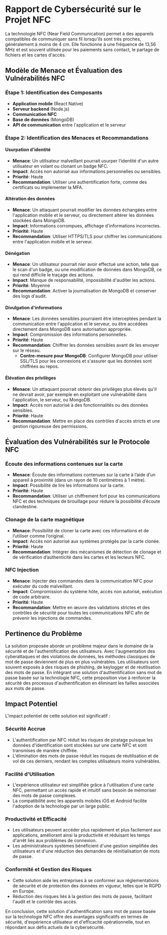 # Rapport de Cybersécurité sur le Projet NFC

La technologie NFC (Near Field Communication) permet à des appareils compatibles de communiquer sans fil lorsqu'ils sont très proches, généralement à moins de 4 cm. Elle fonctionne à une fréquence de 13,56 MHz et est souvent utilisée pour les paiements sans contact, le partage de fichiers et les cartes d'accès.

## Modèle de Menace et Évaluation des Vulnérabilités NFC

### Étape 1: Identification des Composants

- **Application mobile** (React Native)
- **Serveur backend** (Node.js)
- **Communication NFC**
- **Base de données** (MongoDB)
- **API de communication** entre l'application et le serveur

### Étape 2: Identification des Menaces et Recommandations

#### Usurpation d'identité

- **Menace**: Un utilisateur malveillant pourrait usurper l'identité d'un autre utilisateur en volant ou clonant un badge NFC.
- **Impact**: Accès non autorisé aux informations personnelles ou sensibles.
- **Priorité**: Haute
- **Recommandation**: Utiliser une authentification forte, comme des certificats ou implémenter la MFA.

#### Altération des données

- **Menace**: Un attaquant pourrait modifier les données échangées entre l'application mobile et le serveur, ou directement altérer les données stockées dans MongoDB.
- **Impact**: Informations corrompues, affichage d'informations incorrectes.
- **Priorité**: Haute
- **Recommandation**: Utiliser HTTPS/TLS pour chiffrer les communications entre l'application mobile et le serveur.

#### Dénégation

- **Menace**: Un utilisateur pourrait nier avoir effectué une action, telle que le scan d'un badge, ou une modification de données dans MongoDB, ce qui rend difficile le traçage des actions.
- **Impact**: Manque de responsabilité, impossibilité d'auditer les actions.
- **Priorité**: Moyenne
- **Recommandation**: Activer la journalisation de MongoDB et conserver des logs d'audit.

#### Divulgation d'informations

- **Menace**: Les données sensibles pourraient être interceptées pendant la communication entre l'application et le serveur, ou être accédées directement dans MongoDB sans autorisation appropriée.
- **Impact**: Compromission des informations personnelles.
- **Priorité**: Haute
- **Recommandation**: Chiffrer les données sensibles avant de les envoyer sur le réseau.
  - **Contre-mesure pour MongoDB**: Configurer MongoDB pour utiliser SSL/TLS pour les connexions et s'assurer que les données sont chiffrées au repos.

#### Élévation des privilèges

- **Menace**: Un attaquant pourrait obtenir des privilèges plus élevés qu'il ne devrait avoir, par exemple en exploitant une vulnérabilité dans l'application, le serveur, ou MongoDB.
- **Impact**: Accès non autorisé à des fonctionnalités ou des données sensibles.
- **Priorité**: Haute
- **Recommandation**: Mettre en place des contrôles d'accès stricts et une gestion rigoureuse des permissions.

## Évaluation des Vulnérabilités sur le Protocole NFC

### Écoute des informations contenues sur la carte

- **Menace**: Écoute des informations contenues sur la carte à l’aide d’un appareil à proximité (dans un rayon de 10 centimètres à 1 mètre).
- **Impact**: Possibilité de lire les informations sur la carte.
- **Priorité**: Haute
- **Recommandation**: Utiliser un chiffrement fort pour les communications NFC et des techniques de brouillage pour réduire la possibilité d’écoute clandestine.

### Clonage de la carte magnétique

- **Menace**: Possibilité de cloner la carte avec ces informations et de l’utiliser comme l’original.
- **Impact**: Accès non autorisé aux systèmes protégés par la carte clonée.
- **Priorité**: Haute
- **Recommandation**: Intégrer des mécanismes de détection de clonage et de vérification d’authenticité dans les cartes et les lecteurs NFC.

### NFC Injection

- **Menace**: Injecter des commandes dans la communication NFC pour exécuter du code malveillant.
- **Impact**: Compromission du système hôte, accès non autorisé, exécution de code arbitraire.
- **Priorité**: Haute
- **Recommandation**: Mettre en œuvre des validations strictes et des contrôles de sécurité pour toutes les communications NFC afin de prévenir les injections de commandes.

## Pertinence du Problème

La solution proposée aborde un problème majeur dans le domaine de la sécurité et de l'authentification des utilisateurs. Avec l'augmentation des cyberattaques et des violations de données, les méthodes classiques de mot de passe deviennent de plus en plus vulnérables. Les utilisateurs sont souvent exposés à des risques de phishing, de keylogger et de réutilisation des mots de passe. En intégrant une solution d'authentification sans mot de passe basée sur la technologie NFC, cette proposition vise à renforcer la sécurité des processus d'authentification en éliminant les failles associées aux mots de passe.

## Impact Potentiel

L'impact potentiel de cette solution est significatif :

### Sécurité Accrue

- L'authentification par NFC réduit les risques de piratage puisque les données d'identification sont stockées sur une carte NFC et sont transmises de manière chiffrée.
- L'élimination des mots de passe réduit les risques de réutilisation et de vol de ces derniers, rendant les comptes utilisateurs moins vulnérables.

### Facilité d'Utilisation

- L'expérience utilisateur est simplifiée grâce à l'utilisation d'une carte NFC, permettant un accès rapide et intuitif sans besoin de mémoriser des mots de passe complexes.
- La compatibilité avec les appareils mobiles iOS et Android facilite l'adoption de la technologie par un large public.

### Productivité et Efficacité

- Les utilisateurs peuvent accéder plus rapidement et plus facilement aux applications, améliorant ainsi la productivité et réduisant les temps d'arrêt liés aux problèmes de connexion.
- Les administrateurs systèmes bénéficient d'une gestion simplifiée des utilisateurs et d'une réduction des demandes de réinitialisation de mots de passe.

### Conformité et Gestion des Risques

- Cette solution aide les entreprises à se conformer aux réglementations de sécurité et de protection des données en vigueur, telles que le RGPD en Europe.
- Réduction des risques liés à la gestion des mots de passe, facilitant l'audit et le contrôle des accès.

En conclusion, cette solution d'authentification sans mot de passe basée sur la technologie NFC offre des avantages significatifs en termes de sécurité, d'expérience utilisateur et d'efficacité opérationnelle, tout en répondant aux défis actuels de la cybersécurité.

